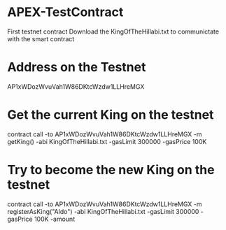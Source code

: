 # APEX-TestContract
First testnet contract
Download the KingOfTheHillabi.txt to communictate with the smart contract

# Address on the Testnet
AP1xWDozWvuVah1W86DKtcWzdw1LLHreMGX

# Get the current King on the testnet
contract call -to AP1xWDozWvuVah1W86DKtcWzdw1LLHreMGX -m getKing() -abi KingOfTheHillabi.txt  -gasLimit 300000 -gasPrice 100K

# Try to become the new King on the testnet
contract call -to AP1xWDozWvuVah1W86DKtcWzdw1LLHreMGX -m registerAsKing("Aldo") -abi KingOfTheHillabi.txt -gasLimit 300000 -gasPrice 100K -amount <insert the amount you are willing to risk>
